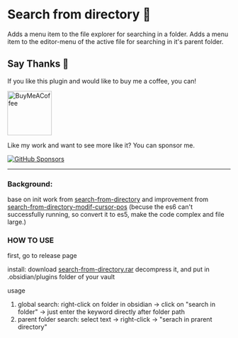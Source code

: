 # Search from directory 🔎

Adds a menu item to the file explorer for searching in a folder.
Adds a menu item to the editor-menu of the active file for searching in it's parent folder.

## Say Thanks 🙏

If you like this plugin and would like to buy me a coffee, you can!

[<img src="https://cdn.buymeacoffee.com/buttons/v2/default-violet.png" alt="BuyMeACoffee" width="100">](https://www.buymeacoffee.com/liamcain)

Like my work and want to see more like it? You can sponsor me.

[![GitHub Sponsors](https://img.shields.io/github/sponsors/liamcain?style=social)](https://github.com/sponsors/liamcain)

---

### Background:
base on init work from [search-from-directory](https://github.com/liamcain/search-from-directory) and improvement from [search-from-directory-modif-cursor-pos](https://github.com/1C0D/search-from-directory-modif-cursor-pos)
(becuse the es6 can't successfully running, so convert it to es5, make the code complex and file large.)

### HOW TO USE
first, go to release page

install: download [search-from-directory.rar](https://github.com/justamanm/search-from-directory-modif-cursor-pos/releases/download/v0.0.1/search-from-directory.rar) decompress it, and put in .obsidian/plugins folder of your vault

usage
  1. global search: right-click on folder in obsidian -> click on "search in folder" -> just enter the keyword directly after folder path
  2. parent folder search: select text -> right-click -> "serach in prarent directory"
